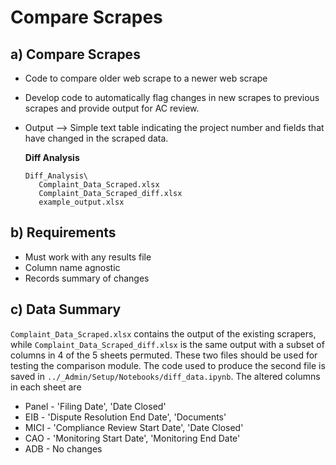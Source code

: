 

# Compare Scrapes


## a)  Compare Scrapes 
* Code to compare older web scrape to a newer web scrape 
* Develop code to automatically flag changes in new scrapes to previous scrapes and provide output for AC review. 
* Output --> Simple text table indicating the project number and fields that have changed in the scraped data. 

    **Diff Analysis**
    ```
    Diff_Analysis\
       Complaint_Data_Scraped.xlsx
       Complaint_Data_Scraped_diff.xlsx
       example_output.xlsx
    ```

## b)  Requirements
* Must work with any results file
* Column name agnostic
* Records summary of changes

## c) Data Summary
`Complaint_Data_Scraped.xlsx` contains the output of the existing scrapers, while `Complaint_Data_Scraped_diff.xlsx` is the same output with a subset of columns in 4 of the 5 sheets permuted. These two files should be used for testing the comparison module. The code used to produce the second file is saved in `../_Admin/Setup/Notebooks/diff_data.ipynb`. The altered columns in each sheet are
* Panel - 'Filing Date', 'Date Closed'
* EIB - 'Dispute Resolution End Date', 'Documents'
* MICI - 'Compliance Review Start Date', 'Date Closed'
* CAO - 'Monitoring Start Date', 'Monitoring End Date'
* ADB - No changes

    
